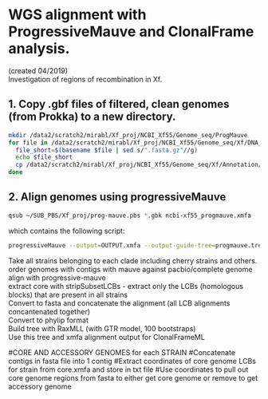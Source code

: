# WGS alignment with ProgressiveMauve and ClonalFrame analysis.
(created 04/2019)  
Investigation of regions of recombination in Xf.

## 1. Copy .gbf files of filtered, clean genomes (from Prokka) to a new directory.
```bash
mkdir /data2/scratch2/mirabl/Xf_proj/NCBI_Xf55/Genome_seq/ProgMauve
for file in /data2/scratch2/mirabl/Xf_proj/NCBI_Xf55/Genome_seq/Xf/DNA_fasta/*.fasta.gz; do
  file_short=$(basename $file | sed s/".fasta.gz"//g)
  echo $file_short
  cp /data2/scratch2/mirabl/Xf_proj/NCBI_Xf55/Genome_seq/Xf/Annotation/"$file_short"/*.gbf /data2/scratch2/mirabl/Xf_proj/NCBI_Xf55/Genome_seq/ProgMauve"$file_short".gbk
done
```
## 2. Align genomes using progressiveMauve
```bash
qsub ~/SUB_PBS/Xf_proj/prog-mauve.pbs *.gbk ncbi-xf55_progmauve.xmfa
```
which contains the following script:
```bash
progressiveMauve --output=OUTPUT.xmfa --output-guide-tree=progmauve.tre --backbone-output=progmauve.backbone INPUTS.gbk
```
Take all strains belonging to each clade including cherry strains and others.  
order genomes with contigs with mauve against pacbio/complete genome  
align with progressive-mauve  
extract core with stripSubsetLCBs - extract only the LCBs (homologous blocks) that are present in all strains  
Convert to fasta and concatenate the alignment (all LCB alignments concantenated together)  
Convert to phylip format  
Build tree with RaxMLL (with GTR model, 100 bootstraps)  
Use this tree and xmfa alignment output for ClonalFrameML  

#CORE AND ACCESSORY GENOMES for each STRAIN
#Concatenate contigs in fasta file into 1 contig
#Extract coordinates of core genome LCBs for strain from core.xmfa and store in txt file
#Use coordinates to pull out core genome regions from fasta to either get core genome or remove to get accessory genome
